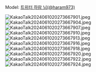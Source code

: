 ﻿---
dddd: 2024.06.08 부코페 토
nickname: 하람
sns_type: x
sns_id: haram973
---

<a name="haram973"></a>
Model: <a href="https://x.com/haram973" target="_blank">트위터 하람 님(@haram973)</a>

![KakaoTalk2024061020273667901.jpeg](/assets/img/2024/06-08/하람/KakaoTalk2024061020273667901.jpeg)
![KakaoTalk2024061020273667904.jpeg](/assets/img/2024/06-08/하람/KakaoTalk2024061020273667904.jpeg)
![KakaoTalk2024061020273667907.jpeg](/assets/img/2024/06-08/하람/KakaoTalk2024061020273667907.jpeg)
![KakaoTalk2024061020273667910.jpeg](/assets/img/2024/06-08/하람/KakaoTalk2024061020273667910.jpeg)
![KakaoTalk2024061020273667913.jpeg](/assets/img/2024/06-08/하람/KakaoTalk2024061020273667913.jpeg)
![KakaoTalk2024061020273667916.jpeg](/assets/img/2024/06-08/하람/KakaoTalk2024061020273667916.jpeg)
![KakaoTalk2024061020273667918.jpeg](/assets/img/2024/06-08/하람/KakaoTalk2024061020273667918.jpeg)
![KakaoTalk2024061020273667920.jpeg](/assets/img/2024/06-08/하람/KakaoTalk2024061020273667920.jpeg)
![KakaoTalk2024061020273667922.jpeg](/assets/img/2024/06-08/하람/KakaoTalk2024061020273667922.jpeg)
![KakaoTalk2024061020273667924.jpeg](/assets/img/2024/06-08/하람/KakaoTalk2024061020273667924.jpeg)